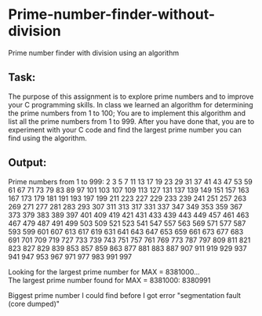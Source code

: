 # Prime-number-finder-without-division
Prime number finder with division using an algorithm

## Task:
The purpose of this assignment is to explore prime numbers and to improve your C programming skills. In class we learned an algorithm for determining the prime numbers from 1 to 100; You are to implement this algorithm and list all the prime numbers from 1 to 999. After you have done that, you are to experiment with your C code and find the largest prime number you can find using the algorithm.

## Output:
Prime numbers from 1 to 999:
2 3 5 7 11 13 17 19 23 29 31 37 41 43 47 53 59 61 67 71 73 79 83 89 97 101 103 107 109 113 127 131 137 139 149 151 157 163 167 173 179 181 191 193 197 199 211 223 227 229 233 239 241 251 257 263 269 271 277 281 283 293 307 311 313 317 331 337 347 349 353 359 367 373 379 383 389 397 401 409 419 421 431 433 439 443 449 457 461 463 467 479 487 491 499 503 509 521 523 541 547 557 563 569 571 577 587 593 599 601 607 613 617 619 631 641 643 647 653 659 661 673 677 683 691 701 709 719 727 733 739 743 751 757 761 769 773 787 797 809 811 821 823 827 829 839 853 857 859 863 877 881 883 887 907 911 919 929 937 941 947 953 967 971 977 983 991 997 

Looking for the largest prime number for MAX = 8381000... </br>
The largest prime number found for MAX = 8381000: 8380991 </br>

Biggest prime number I could find before I got error "segmentation fault (core dumped)"
